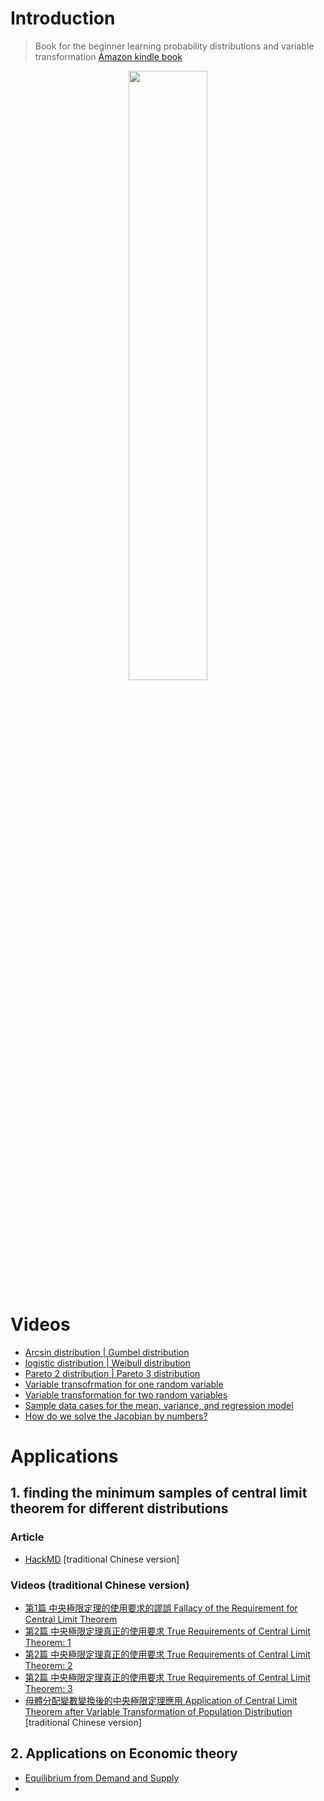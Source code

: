 # Introduction

> Book for the beginner learning probability distributions and variable transformation
> [Amazon kindle book](https://www.amazon.com/dp/B09PFFN622/?language=en_US&currency=USD)

<div align=center><img src="https://i1.rgstatic.net/publication/358078836_Excel_calculating_the_probability_distribution_simulated_data/links/6231db204ba65b248134c7bb/largepreview.png" width="50%"></div>

# Videos

- [Arcsin distribution | Gumbel distribution](https://www.facebook.com/prsimulated2022/videos/366476535444951)
- [logistic distribution | Weibull distribution](https://www.facebook.com/prsimulated2022/videos/545111753629598/)
- [Pareto 2 distribution | Pareto 3 distribution](https://www.facebook.com/prsimulated2022/videos/409723337825030/)
- [Variable transofrmation for one random variable](https://www.facebook.com/prsimulated2022/videos/508518637602420/)
- [Variable transformation for two random variables](https://www.facebook.com/prsimulated2022/videos/705283067470764/)
- [Sample data cases for the mean, variance, and regression model](https://www.facebook.com/prsimulated2022/videos/526020992386794/)
- [How do we solve the Jacobian by numbers?](https://www.facebook.com/prsimulated2022/videos/1103363770248827/)


# Applications

## 1. finding the minimum samples of central limit theorem for different distributions

### Article

- [HackMD](https://hackmd.io/@meiyulee/CLT0001) [traditional Chinese version]

### Videos (traditional Chinese version)

- [第1篇 中央極限定理的使用要求的謬誤 Fallacy of the Requirement for Central Limit Theorem](https://www.facebook.com/prsimulated2022/videos/300647588909409) 
- [第2篇 中央極限定理真正的使用要求 True Requirements of Central Limit Theorem: 1](https://www.facebook.com/prsimulated2022/videos/539093501153343/)
- [第2篇 中央極限定理真正的使用要求 True Requirements of Central Limit Theorem: 2](https://www.facebook.com/prsimulated2022/videos/676865973573545)
- [第2篇 中央極限定理真正的使用要求 True Requirements of Central Limit Theorem: 3](https://www.facebook.com/prsimulated2022/videos/5748340715181554)
- [母體分配變數變換後的中央極限定理應用 Application of Central Limit Theorem after Variable Transformation of Population Distribution](https://www.facebook.com/prsimulated2022/videos/417029340425741/) [traditional Chinese version]

## 2. Applications on Economic theory

- [Equilibrium from Demand and Supply](https://www.facebook.com/prsimulated2022/videos/417529529932649/)
- 



